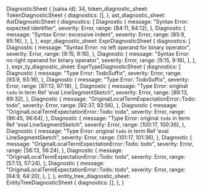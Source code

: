 DiagnosticSheet {
    [salsa id]: 34,
    token_diagnostic_sheet: TokenDiagnosticSheet {
        diagnostics: [],
    },
    ast_diagnostic_sheet: AstDiagnosticSheet {
        diagnostics: [
            Diagnostic {
                message: "Syntax Error: expected identifier",
                severity: Error,
                range: [84:11, 84:12),
            },
            Diagnostic {
                message: "Syntax Error: excessive indent",
                severity: Error,
                range: [85:9, 85:16),
            },
        ],
    },
    expr_diagnostic_sheet: ExprDiagnosticSheet {
        diagnostics: [
            Diagnostic {
                message: "Syntax Error: no left operand for binary operator",
                severity: Error,
                range: [9:15, 9:16),
            },
            Diagnostic {
                message: "Syntax Error: no right operand for binary operator",
                severity: Error,
                range: [9:15, 9:16),
            },
        ],
    },
    expr_ty_diagnostic_sheet: ExprTypeDiagnosticSheet {
        diagnostics: [
            Diagnostic {
                message: "Type Error: TodoSuffix",
                severity: Error,
                range: [93:9, 93:16),
            },
            Diagnostic {
                message: "Type Error: TodoSuffix",
                severity: Error,
                range: [97:13, 97:18),
            },
            Diagnostic {
                message: "Type Error: original `todo` in term Ref 'eval LineSegmentSketch",
                severity: Error,
                range: [89:13, 89:32),
            },
            Diagnostic {
                message: "OriginalLocalTermExpectationError::Todo: todo",
                severity: Error,
                range: [92:37, 92:56),
            },
            Diagnostic {
                message: "OriginalLocalTermExpectationError::Todo: todo",
                severity: Error,
                range: [96:45, 96:64),
            },
            Diagnostic {
                message: "Type Error: original `todo` in term Ref 'eval LineSegmentSketch",
                severity: Error,
                range: [100:17, 100:36),
            },
            Diagnostic {
                message: "Type Error: original `todo` in term Ref 'eval LineSegmentSketch",
                severity: Error,
                range: [101:17, 101:36),
            },
            Diagnostic {
                message: "OriginalLocalTermExpectationError::Todo: todo",
                severity: Error,
                range: [56:13, 56:24),
            },
            Diagnostic {
                message: "OriginalLocalTermExpectationError::Todo: todo",
                severity: Error,
                range: [57:13, 57:24),
            },
            Diagnostic {
                message: "OriginalLocalTermExpectationError::Todo: todo",
                severity: Error,
                range: [64:9, 64:20),
            },
        ],
    },
    entity_tree_diagnostic_sheet: EntityTreeDiagnosticSheet {
        diagnostics: [],
    },
}